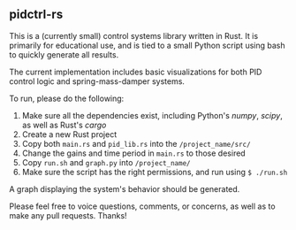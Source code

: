 ## pidctrl-rs

This is a (currently small) control systems library written in Rust. It
is primarily for educational use, and is tied to a small Python script
using bash to quickly generate all results.

The current implementation includes basic visualizations for both PID control
logic and spring-mass-damper systems.

To run, please do the following:
  1. Make sure all the dependencies exist, including Python's *numpy*, *scipy*, as well as Rust's *cargo*
  2. Create a new Rust project
  3. Copy both `main.rs` and `pid_lib.rs` into the `/project_name/src/`
  4. Change the gains and time period in `main.rs` to those desired
  5. Copy `run.sh` and `graph.py` into `/project_name/`
  6. Make sure the script has the right permissions, and run using `$ ./run.sh`

A graph displaying the system's behavior should be generated.

Please feel free to voice questions, comments, or concerns, as well as
to make any pull requests. Thanks!
